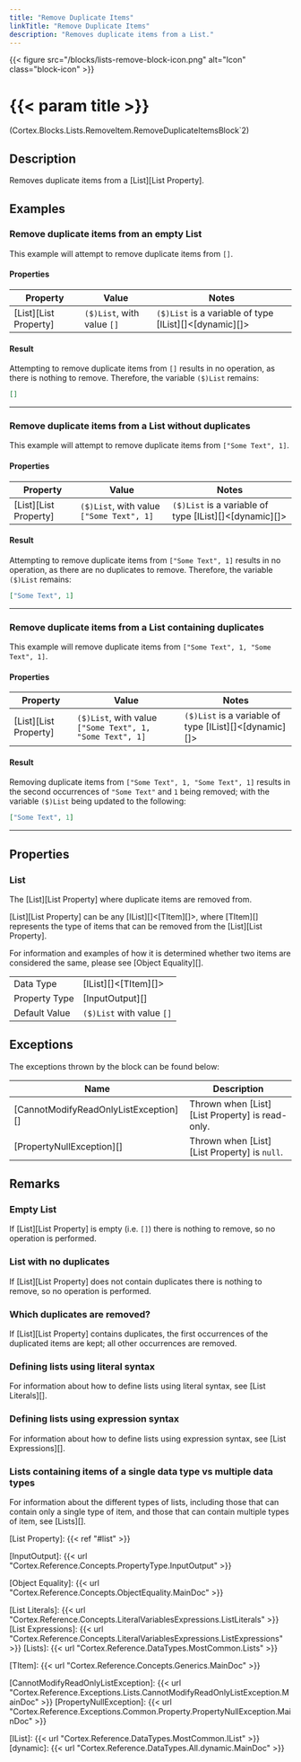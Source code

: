 ```yaml
---
title: "Remove Duplicate Items"
linkTitle: "Remove Duplicate Items"
description: "Removes duplicate items from a List."
---
```


{{< figure src="/blocks/lists-remove-block-icon.png" alt="Icon" class="block-icon" >}}

# {{< param title >}}

<p class="namespace">(Cortex.Blocks.Lists.RemoveItem.RemoveDuplicateItemsBlock`2)</p>

## Description

Removes duplicate items from a [List][List Property].

## Examples

### Remove duplicate items from an empty List

This example will attempt to remove duplicate items from `[]`.

#### Properties

| Property           | Value                     | Notes                                    |
|--------------------|---------------------------|------------------------------------------|
| [List][List Property] | `($)List`, with value `[]` | `($)List` is a variable of type [IList][]&lt;[dynamic][]&gt; |

#### Result

Attempting to remove duplicate items from `[]` results in no operation, as there is nothing to remove. Therefore, the variable `($)List` remains:

```json
[]
```

***

### Remove duplicate items from a List without duplicates

This example will attempt to remove duplicate items from `["Some Text", 1]`.

#### Properties

| Property           | Value                     | Notes                                    |
|--------------------|---------------------------|------------------------------------------|
| [List][List Property] | `($)List`, with value `["Some Text", 1]` | `($)List` is a variable of type [IList][]&lt;[dynamic][]&gt; |

#### Result

Attempting to remove duplicate items from `["Some Text", 1]` results in no operation, as there are no duplicates to remove. Therefore, the variable `($)List` remains:

```json
["Some Text", 1]
```

***

### Remove duplicate items from a List containing duplicates

This example will remove duplicate items from `["Some Text", 1, "Some Text", 1]`.

#### Properties

| Property           | Value                     | Notes                                    |
|--------------------|---------------------------|------------------------------------------|
| [List][List Property] | `($)List`, with value `["Some Text", 1, "Some Text", 1]` | `($)List` is a variable of type [IList][]&lt;[dynamic][]&gt; |

#### Result

Removing duplicate items from `["Some Text", 1, "Some Text", 1]` results in the second occurrences of `"Some Text"` and `1` being removed; with the variable `($)List` being updated to the following:

```json
["Some Text", 1]
```

***

## Properties

### List

The [List][List Property] where duplicate items are removed from.  

[List][List Property] can be any [IList][]&lt;[TItem][]&gt;, where [TItem][] represents the type of items that can be removed from the [List][List Property].

For information and examples of how it is determined whether two items are considered the same, please see [Object Equality][].
  
| | |
|--------------------|---------------------------|
| Data Type | [IList][]&lt;[TItem][]&gt; |
| Property Type | [InputOutput][] |
| Default Value | `($)List` with value `[]` |

## Exceptions

The exceptions thrown by the block can be found below:

| Name     | Description |
|----------|----------|
| [CannotModifyReadOnlyListException][] | Thrown when [List][List Property] is read-only. |
| [PropertyNullException][] | Thrown when [List][List Property] is `null`. |

## Remarks

### Empty List

If [List][List Property] is empty (i.e. `[]`) there is nothing to remove, so no operation is performed.

### List with no duplicates

If [List][List Property] does not contain duplicates there is nothing to remove, so no operation is performed.

### Which duplicates are removed?

If [List][List Property] contains duplicates, the first occurrences of the duplicated items are kept; all other occurrences are removed.

### Defining lists using literal syntax

For information about how to define lists using literal syntax, see [List Literals][].

### Defining lists using expression syntax

For information about how to define lists using expression syntax, see [List Expressions][].

### Lists containing items of a single data type vs multiple data types

For information about the different types of lists, including those that can contain only a single type of item, and those that can contain multiple types of item, see [Lists][].

[List Property]: {{< ref "#list" >}}

[InputOutput]: {{< url "Cortex.Reference.Concepts.PropertyType.InputOutput" >}}

[Object Equality]: {{< url "Cortex.Reference.Concepts.ObjectEquality.MainDoc" >}}

[List Literals]: {{< url "Cortex.Reference.Concepts.LiteralVariablesExpressions.ListLiterals" >}}
[List Expressions]: {{< url "Cortex.Reference.Concepts.LiteralVariablesExpressions.ListExpressions" >}}
[Lists]: {{< url "Cortex.Reference.DataTypes.MostCommon.Lists" >}}

[TItem]: {{< url "Cortex.Reference.Concepts.Generics.MainDoc" >}}

[CannotModifyReadOnlyListException]: {{< url "Cortex.Reference.Exceptions.Lists.CannotModifyReadOnlyListException.MainDoc" >}}
[PropertyNullException]: {{< url "Cortex.Reference.Exceptions.Common.Property.PropertyNullException.MainDoc" >}}

[IList]: {{< url "Cortex.Reference.DataTypes.MostCommon.IList" >}}
[dynamic]: {{< url "Cortex.Reference.DataTypes.All.dynamic.MainDoc" >}}
